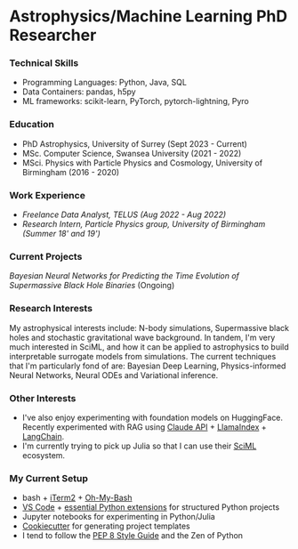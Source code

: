 # Astrophysics/Machine Learning PhD Researcher

### Technical Skills
- Programming Languages: Python, Java, SQL
- Data Containers: pandas, h5py
- ML frameworks: scikit-learn, PyTorch, pytorch-lightning, Pyro

### Education
- PhD Astrophysics, University of Surrey (Sept 2023 - Current)
- MSc. Computer Science, Swansea University (2021 - 2022)
- MSci. Physics with Particle Physics and Cosmology, University of Birmingham (2016 - 2020)

### Work Experience
- _Freelance Data Analyst, TELUS (Aug 2022 - Aug 2022)_
- _Research Intern, Particle Physics group, University of Birmingham (Summer 18' and 19')_


### Current Projects 
_Bayesian Neural Networks for Predicting the Time Evolution of Supermassive Black Hole Binaries_ (Ongoing)

### Research Interests
My astrophysical interests include: N-body simulations, Supermassive black holes and stochastic gravitational wave background. In tandem, I'm very much interested in SciML, and how it can be applied to astrophysics to build interpretable surrogate models from simulations. The current techniques that I'm particularly fond of are: Bayesian Deep Learning, Physics-informed Neural Networks, Neural ODEs and Variational inference.

### Other Interests
- I've also enjoy experimenting with foundation models on HuggingFace. Recently experimented with RAG using [Claude API](https://www.anthropic.com/api) + [LlamaIndex](https://www.llamaindex.ai/) + [LangChain](https://www.langchain.com/).
- I'm currently trying to pick up Julia so that I can use their [SciML](https://sciml.ai/) ecosystem. 

### My Current Setup
- bash + [iTerm2](https://iterm2.com/) + [Oh-My-Bash](https://ohmybash.nntoan.com/)
- [VS Code](https://code.visualstudio.com/) + [essential Python extensions](https://code.visualstudio.com/docs/languages/python#_install-python-and-the-python-extension) for structured Python projects
- Jupyter notebooks for experimenting in Python/Julia
- [Cookiecutter](https://github.com/cookiecutter/cookiecutter) for generating project templates
- I tend to follow the [PEP 8 Style Guide](https://peps.python.org/pep-0008/) and the Zen of Python

